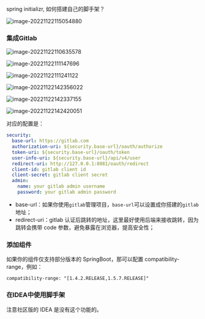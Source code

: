spring initializr, 如何搭建自己的脚手架？



![image-20221122115054880](https://technotes.oss-cn-shenzhen.aliyuncs.com/2022/image-20221122115054880.png)



### 集成Gitlab

![image-20221122110635578](https://technotes.oss-cn-shenzhen.aliyuncs.com/2022/image-20221122110635578.png)

![image-20221122111147696](https://technotes.oss-cn-shenzhen.aliyuncs.com/2022/image-20221122111147696.png)

![image-20221122111241122](https://technotes.oss-cn-shenzhen.aliyuncs.com/2022/image-20221122111241122.png)





![image-20221122142356022](https://technotes.oss-cn-shenzhen.aliyuncs.com/2022/image-20221122142356022.png)

![image-20221122142337155](https://technotes.oss-cn-shenzhen.aliyuncs.com/2022/image-20221122142337155.png)

![image-20221122142420051](https://technotes.oss-cn-shenzhen.aliyuncs.com/2022/image-20221122142420051.png)

对应的配置是：

```yaml
security:
  base-url: https://gitlab.com
  authorization-uri: ${security.base-url}/oauth/authorize
  token-uri: ${security.base-url}/oauth/token
  user-info-uri: ${security.base-url}/api/v4/user
  redirect-uri: http://127.0.0.1:8081/oauth/redirect
  client-id: gitlab client id
  client-secret: gitlab client secret
  admin:
    name: your gitlab admin username
    password: your gitlab admin password
```

- base-url：如果你使用`gitlab`管理项目，`base-url`可以设置成你搭建的`gitlab`地址；
- redirect-uri：gitlab 认证后跳转的地址，这里最好使用后端来接收跳转，因为跳转会携带 code 参数，避免暴露在浏览器，提高安全性；

### 添加组件

如果你的组件仅支持部分版本的 SpringBoot，那可以配置 compatibility-range，例如：

```
compatibility-range: "[1.4.2.RELEASE,1.5.7.RELEASE]"
```

### 在IDEA中使用脚手架



注意社区版的 IDEA 是没有这个功能的。





